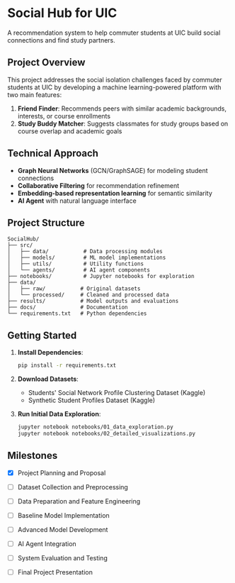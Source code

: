 # Social Hub for UIC

A recommendation system to help commuter students at UIC build social connections and find study partners.

## Project Overview

This project addresses the social isolation challenges faced by commuter students at UIC by developing a machine learning-powered platform with two main features:

1. **Friend Finder**: Recommends peers with similar academic backgrounds, interests, or course enrollments
2. **Study Buddy Matcher**: Suggests classmates for study groups based on course overlap and academic goals

## Technical Approach

- **Graph Neural Networks** (GCN/GraphSAGE) for modeling student connections
- **Collaborative Filtering** for recommendation refinement
- **Embedding-based representation learning** for semantic similarity
- **AI Agent** with natural language interface

## Project Structure

```
SocialHub/
├── src/
│   ├── data/           # Data processing modules
│   ├── models/         # ML model implementations
│   ├── utils/          # Utility functions
│   └── agents/         # AI agent components
├── notebooks/          # Jupyter notebooks for exploration
├── data/
│   ├── raw/           # Original datasets
│   └── processed/     # Cleaned and processed data
├── results/           # Model outputs and evaluations
├── docs/              # Documentation
└── requirements.txt   # Python dependencies
```

## Getting Started

1. **Install Dependencies**:
   ```bash
   pip install -r requirements.txt
   ```

2. **Download Datasets**:
   - Students' Social Network Profile Clustering Dataset (Kaggle)
   - Synthetic Student Profiles Dataset (Kaggle)

3. **Run Initial Data Exploration**:
   ```bash
   jupyter notebook notebooks/01_data_exploration.py
   jupyter notebook notebooks/02_detailed_visualizations.py
   ```

## Milestones

- [x] Project Planning and Proposal
- [ ] Dataset Collection and Preprocessing
- [ ] Data Preparation and Feature Engineering
- [ ] Baseline Model Implementation
- [ ] Advanced Model Development
- [ ] AI Agent Integration
- [ ] System Evaluation and Testing
- [ ] Final Project Presentation

